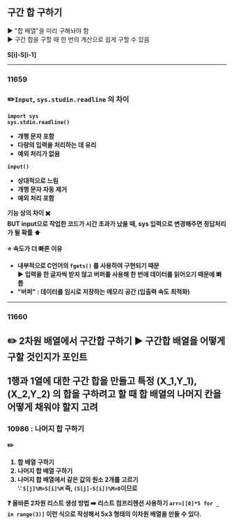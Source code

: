 ## 구간 합 구하기
▶️ "합 배열"을 미리 구해놔야 함
<br/>
▶️ 구간 합을 구할 때 한 번의 계산으로 쉽게 구할 수 있음 
<br/><br/>
<b>S[i]-S[i-1]<b/>

---
### 11659
### ✏️```Input```, ```sys.studin.readline``` 의 차이
```
import sys
sys.stdin.readline()
```
- 개행 문자 포함
- 다량의 입력을 처리하는 데 유리
- 예외 처리가 없음
```
input()
```
- 상대적으로 느림
- 개행 문자 자동 제거
- 예외 처리 포함

기능 상의 차이 ✖️<br/>
BUT input으로 작업한 코드가 시간 초과가 났을 때, sys 입력으로 변경해주면 정답처리가 될 확률 ⬆️
<br/><br/>
⭐ 속도가 더 빠른 이유
- 내부적으로 C언어의 ```fgets()``` 를 사용하여 구현되기 때문
  <br/>▶️ 입력을 한 글자씩 받지 않고 버퍼를 사용해 한 번에 데이터를 읽어오기 때문에 빠름 
- "버퍼" : 데이터를 임시로 저장하는 메모리 공간 (입출력 속도 최적화)
---
### 11660
✏️ 2차원 배열에서 구간합 구하기 
▶️ 구간합 배열을 어떻게 구할 것인지가 포인트 
<br/><br/>
1행과 1열에 대한 구간 합을 만들고 특정 (X_1,Y_1),(X_2,Y_2) 의 합을 구하려고 할 때 합 배열의 나머지 칸을 어떻게 채워야 할지 고려
---
### 10986 : 나머지 합 구하기
✏️
1. 합 배열 구하기
2. 나머지 합 배열 구하기
3. 나머지 합 배열에서 같은 값의 원소 2개를 고르기<br/>
   ∵ ```S[j]%M=S[i]%M``` 즉, ```(S[j]-S[i])%M=0```이므로

❓ 올바른 2차원 리스트 생성 방법 ➡️ 리스트 컴프리헨션 사용하기
```arr=[[0]*5 for _ in range(3)]``` 이런 식으로 작성해서 5x3 형태의 이차원 배열을 만들 수 있다. 
